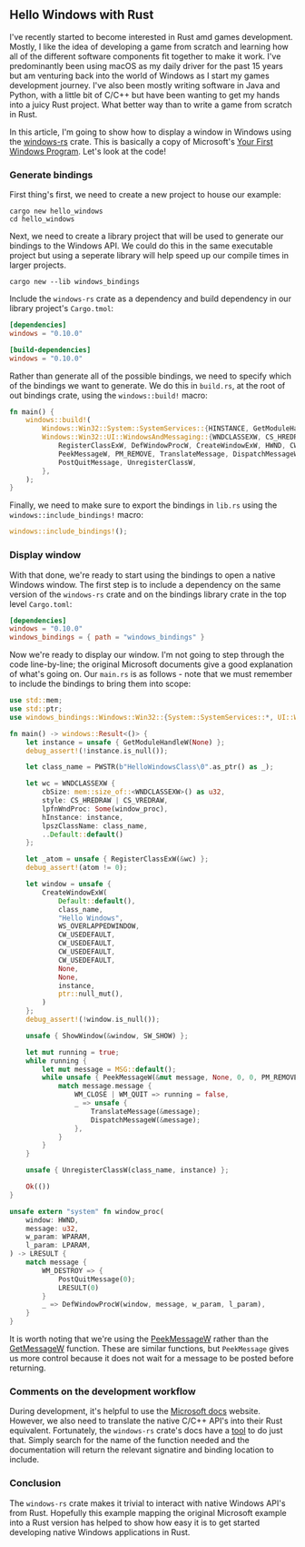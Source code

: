 ## Hello Windows with Rust

I've recently started to become interested in Rust amd games development. Mostly,
I like the idea of developing a game from scratch and learning how all of the
different software components fit together to make it work. I've predominantly
been using macOS as my daily driver for the past 15 years but am venturing back
into the world of Windows as I start my games development journey. I've also been
mostly writing software in Java and Python, with a little bit of C/C++ but have
been wanting to get my hands into a juicy Rust project. What better way than to
write a game from scratch in Rust.

In this article, I'm going to show how to display a window in Windows using the
[windows-rs](https://github.com/microsoft/windows-rs) crate. This is basically a
copy of Microsoft's [Your First Windows Program](https://docs.microsoft.com/en-us/windows/win32/learnwin32/your-first-windows-program).
Let's look at the code!

### Generate bindings

First thing's first, we need to create a new project to house our example:

```console
cargo new hello_windows
cd hello_windows
```

Next, we need to create a library project that will be used to generate our
bindings to the Windows API. We could do this in the same executable project but
using a seperate library will help speed up our compile times in larger projects.

```console
cargo new --lib windows_bindings
```

Include the `windows-rs` crate as a dependency and build dependency in our
library project's `Cargo.tmol`:

```toml
[dependencies]
windows = "0.10.0"

[build-dependencies]
windows = "0.10.0"
```

Rather than generate all of the possible bindings, we need to specify which of
the bindings we want to generate. We do this in `build.rs`, at the root of out
bindings crate, using the `windows::build!` macro:

```rust
fn main() {
    windows::build!(
        Windows::Win32::System::SystemServices::{HINSTANCE, GetModuleHandleW, PWSTR, LRESULT,},
        Windows::Win32::UI::WindowsAndMessaging::{WNDCLASSEXW, CS_HREDRAW, CS_VREDRAW, WS_OVERLAPPEDWINDOW,
            RegisterClassExW, DefWindowProcW, CreateWindowExW, HWND, CW_USEDEFAULT, ShowWindow, SW_SHOW, MSG,
            PeekMessageW, PM_REMOVE, TranslateMessage, DispatchMessageW, WM_CLOSE, WM_DESTROY, WM_QUIT,
            PostQuitMessage, UnregisterClassW,
        },
    );
}
```

Finally, we need to make sure to export the bindings in `lib.rs` using the `windows::include_bindings!`
macro:

```rust
windows::include_bindings!();
```

### Display window

With that done, we're ready to start using the bindings to open a native Windows
window. The first step is to include a dependency on the same version of the `windows-rs`
crate and on the bindings library crate in the top level `Cargo.toml`:

```toml
[dependencies]
windows = "0.10.0"
windows_bindings = { path = "windows_bindings" }
```

Now we're ready to display our window. I'm not going to step through the code
line-by-line; the original Microsoft documents give a good explanation of
what's going on. Our `main.rs` is as follows - note that we must remember
to include the bindings to bring them into scope:

```rust
use std::mem;
use std::ptr;
use windows_bindings::Windows::Win32::{System::SystemServices::*, UI::WindowsAndMessaging::*};

fn main() -> windows::Result<()> {
    let instance = unsafe { GetModuleHandleW(None) };
    debug_assert!(!instance.is_null());

    let class_name = PWSTR(b"HelloWindowsClass\0".as_ptr() as _);

    let wc = WNDCLASSEXW {
        cbSize: mem::size_of::<WNDCLASSEXW>() as u32,
        style: CS_HREDRAW | CS_VREDRAW,
        lpfnWndProc: Some(window_proc),
        hInstance: instance,
        lpszClassName: class_name,
        ..Default::default()
    };

    let _atom = unsafe { RegisterClassExW(&wc) };
    debug_assert!(atom != 0);

    let window = unsafe {
        CreateWindowExW(
            Default::default(),
            class_name,
            "Hello Windows",
            WS_OVERLAPPEDWINDOW,
            CW_USEDEFAULT,
            CW_USEDEFAULT,
            CW_USEDEFAULT,
            CW_USEDEFAULT,
            None,
            None,
            instance,
            ptr::null_mut(),
        )
    };
    debug_assert!(!window.is_null());

    unsafe { ShowWindow(&window, SW_SHOW) };

    let mut running = true;
    while running {
        let mut message = MSG::default();
        while unsafe { PeekMessageW(&mut message, None, 0, 0, PM_REMOVE) }.into() {
            match message.message {
                WM_CLOSE | WM_QUIT => running = false,
                _ => unsafe {
                    TranslateMessage(&message);
                    DispatchMessageW(&message);
                },
            }
        }
    }

    unsafe { UnregisterClassW(class_name, instance) };

    Ok(())
}

unsafe extern "system" fn window_proc(
    window: HWND,
    message: u32,
    w_param: WPARAM,
    l_param: LPARAM,
) -> LRESULT {
    match message {
        WM_DESTROY => {
            PostQuitMessage(0);
            LRESULT(0)
        }
        _ => DefWindowProcW(window, message, w_param, l_param),
    }
}
```

It is worth noting that we're using the [PeekMessageW](https://docs.microsoft.com/en-gb/windows/win32/api/winuser/nf-winuser-peekmessagew)
rather than the [GetMessageW](https://docs.microsoft.com/en-gb/windows/win32/api/winuser/nf-winuser-getmessagew)
function. These are similar functions, but `PeekMessage` gives us more control because
it does not wait for a message to be posted before returning.

### Comments on the development workflow

During development, it's helpful to use the [Microsoft docs](https://docs.microsoft.com/en-gb/)
website. However, we also need to translate the native C/C++ API's into their Rust
equivalent. Fortunately, the `windows-rs` crate's docs have a [tool](https://microsoft.github.io/windows-docs-rs/doc/bindings/Windows/)
to do just that. Simply search for the name of the function needed and the documentation
will return the relevant signatire and binding location to include.

### Conclusion

The `windows-rs` crate makes it trivial to interact with native Windows API's
from Rust. Hopefully this example mapping the original Microsoft example into
a Rust version has helped to show how easy it is to get started developing
native Windows applications in Rust.
